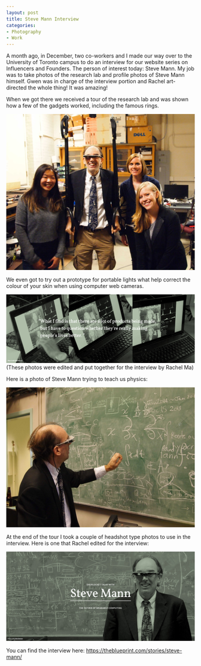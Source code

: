 ```yaml
---
layout: post
title: Steve Mann Interview
categories:
- Photography
- Work
---
```


A month ago, in December, two co-workers and I made our way over to the University of Toronto campus to do an interview for our website series on Influencers and Founders. The person of interest today: Steve Mann. My job was to take photos of the research lab and profile photos of Steve Mann himself. Gwen was in charge of the interview portion and Rachel art-directed the whole thing! It was amazing! 

When we got there we received a tour of the research lab and was shown how a few of the gadgets worked, including the famous rings.

<img src="../images/blog-images/2015-01/PB282876.JPG"> 

We even got to try out a prototype for portable lights what help correct the colour of your skin when using computer web cameras. 

<img src="../images/blog-images/2015-01/stevemann-interview3.png">
(These photos were edited and put together for the interview by Rachel Ma)

Here is a photo of Steve Mann trying to teach us physics: 

<img src="../images/blog-images/2015-01/PB282851.JPG">

At the end of the tour I took a couple of headshot type photos to use in the interview. Here is one that Rachel edited for the interview:

<img src="../images/blog-images/2015-01/stevemann-interview2.png">

You can find the interview here: <a href="https://theblueprint.com/stories/steve-mann/" title="SHOPLOCKET TALKS WITH Steve Mann - THE FATHER OF WEARABLE COMPUTING" target="_blank">https://theblueprint.com/stories/steve-mann/</a> 
